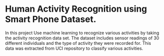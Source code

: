 # Human Activity Recognition using Smart Phone Dataset.
In this project Use machine learning to recognize various activities by taking the activity recognition data set. The dataset includes sensor readings of 30 different individuals and the type of activity they were recorded for. This data was extracted from UCI repository to classify various activities.
